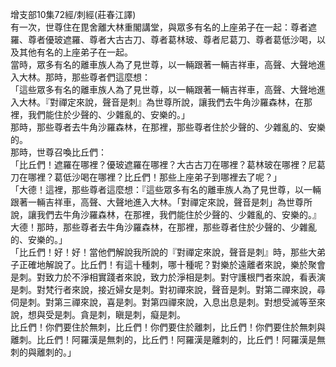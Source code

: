 增支部10集72經/刺經(莊春江譯)  
有一次，世尊住在毘舍離大林重閣講堂，與眾多有名的上座弟子在一起：尊者遮羅、尊者優玻遮羅、尊者大古古刀、尊者葛林玻、尊者尼葛刀、尊者葛低沙喝，以及其他有名的上座弟子在一起。  
當時，眾多有名的離車族人為了見世尊，以一輛跟著一輛吉祥車，高聲、大聲地進入大林。那時，那些尊者們這麼想：  
「這些眾多有名的離車族人為了見世尊，以一輛跟著一輛吉祥車，高聲、大聲地進入大林。『對禪定來說，聲音是刺』為世尊所說，讓我們去牛角沙羅森林，在那裡，我們能住於少聲的、少雜亂的、安樂的。」  
那時，那些尊者去牛角沙羅森林，在那裡，那些尊者住於少聲的、少雜亂的、安樂的。  
那時，世尊召喚比丘們：  
「比丘們！遮羅在哪裡？優玻遮羅在哪裡？大古古刀在哪裡？葛林玻在哪裡？尼葛刀在哪裡？葛低沙喝在哪裡？比丘們！那些上座弟子到哪裡去了呢？」  
「大德！這裡，那些尊者這麼想：『這些眾多有名的離車族人為了見世尊，以一輛跟著一輛吉祥車，高聲、大聲地進入大林。「對禪定來說，聲音是刺」為世尊所說，讓我們去牛角沙羅森林，在那裡，我們能住於少聲的、少雜亂的、安樂的。』大德！那時，那些尊者去牛角沙羅森林，在那裡，那些尊者住於少聲的、少雜亂的、安樂的。」  
「比丘們！好！好！當他們解說我所說的『對禪定來說，聲音是刺』時，那些大弟子正確地解說了。比丘們！有這十種刺，哪十種呢？對樂於遠離者來說，樂於聚會是刺。對致力於不淨相實踐者來說，致力於淨相是刺。對守護根門者來說，看表演是刺。對梵行者來說，接近婦女是刺。對初禪來說，聲音是刺。對第二禪來說，尋伺是刺。對第三禪來說，喜是刺。對第四禪來說，入息出息是刺。對想受滅等至來說，想與受是刺。貪是刺，瞋是刺，癡是刺。  
比丘們！你們要住於無刺，比丘們！你們要住於離刺，比丘們！你們要住於無刺與離刺。比丘們！阿羅漢是無刺的，比丘們！阿羅漢是離刺的，比丘們！阿羅漢是無刺的與離刺的。」  
  
  
